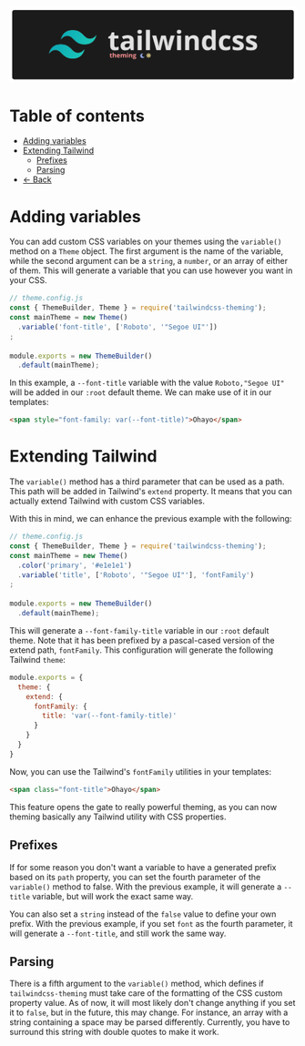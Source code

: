 <p align="center">
  <img alt="I'm not a designer leave me alone I know this banner suck" src="assets/banner.png">
</p>

# Table of contents

- [Adding variables](#adding-variables)
- [Extending Tailwind](#extending-tailwind)
    - [Prefixes](#prefixes)
    - [Parsing](#parsing)
- [← Back](../readme.md)

# Adding variables

You can add custom CSS variables on your themes using the `variable()` method on a `Theme` object. The first argument is the name of the variable, while the second argument can be a `string`, a `number`, or an array of either of them. This will generate a variable that you can use however you want in your CSS. 

```js
// theme.config.js
const { ThemeBuilder, Theme } = require('tailwindcss-theming');
const mainTheme = new Theme()
  .variable('font-title', ['Roboto', '"Segoe UI"'])
;

module.exports = new ThemeBuilder()
  .default(mainTheme);
```

In this example, a `--font-title` variable with the value `Roboto,"Segoe UI"` will be added in our `:root` default theme. We can make use of it in our templates:

```html
<span style="font-family: var(--font-title)">Ohayo</span>
```

# Extending Tailwind

The `variable()` method has a third parameter that can be used as a path. This path will be added in Tailwind's `extend` property. It means that you can actually extend Tailwind with custom CSS variables. 

With this in mind, we can enhance the previous example with the following:

```js
// theme.config.js
const { ThemeBuilder, Theme } = require('tailwindcss-theming');
const mainTheme = new Theme()
  .color('primary', '#e1e1e1')
  .variable('title', ['Roboto', '"Segoe UI"'], 'fontFamily')
;

module.exports = new ThemeBuilder()
  .default(mainTheme);
```

This will generate a `--font-family-title` variable in our `:root` default theme. Note that it has been prefixed by a pascal-cased version of the extend path, `fontFamily`. This configuration will generate the following Tailwind `theme`:

```js
module.exports = {
  theme: {
    extend: {
      fontFamily: {
        title: 'var(--font-family-title)'
      }
    }
  }
}
```

Now, you can use the Tailwind's `fontFamily` utilities in your templates:

```html
<span class="font-title">Ohayo</span>
```

This feature opens the gate to really powerful theming, as you can now theming basically any Tailwind utility with CSS properties.

## Prefixes

If for some reason you don't want a variable to have a generated prefix based on its `path` property, you can set the fourth parameter of the `variable()` method to false. With the previous example, it will generate a `--title` variable, but will work the exact same way.

You can also set a `string` instead of the `false` value to define your own prefix. With the previous example, if you set `font` as the fourth parameter, it will generate a `--font-title`, and still work the same way.

## Parsing

There is a fifth argument to the `variable()` method, which defines if `tailwindcss-theming` must take care of the formatting of the CSS custom property value. As of now, it will most likely don't change anything if you set it to `false`, but in the future, this may change. For instance, an array with a string containing a space may be parsed differently. Currently, you have to surround this string with double quotes to make it work.

